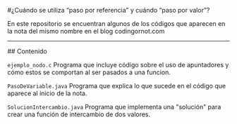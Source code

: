 #¿Cuándo se utiliza “paso por referencia” y cuándo “paso por valor”?

En este repositorio se encuentran algunos de los códigos que aparecen en la nota del mismo nombre en el blog codingornot.com

---
## Contenido

`ejemplo_nodo.c` Programa que incluye código sobre el uso de apuntadores y cómo estos se comportan al ser pasados a una funcion.

`PasoDeVariable.java` Programa que explica lo que sucede en el código que aparece al inicio de la nota.

`SolucionIntercambio.java` Programa que implementa una "solución" para crear una función de intercambio de dos valores.
